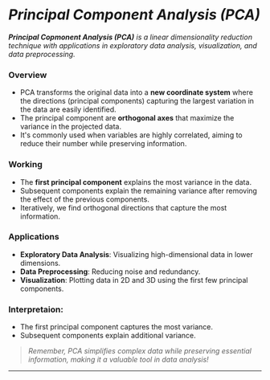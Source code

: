 # _Principal Component Analysis (PCA)_

_**Principal Copmonent Analysis (PCA)** is a linear dimensionality reduction technique with applications in exploratory data analysis, visualization, and data preprocessing._

### Overview
- PCA transforms the original data into a **new coordinate system** where the directions (principal components) capturing the largest variation in the data are easily identified.
- The principal component are **orthogonal axes** that maximize the variance in the projected data.
- It's commonly used when variables are highly correlated, aiming to reduce their number while preserving information.

### Working
- The **first principal component** explains the most variance in the data.
- Subsequent components explain the remaining variance after removing the effect of the previous components.
- Iteratively, we find orthogonal directions that capture the most information.

### Applications
- **Exploratory Data Analysis**: Visualizing high-dimensional data in lower dimensions.
- **Data Preprocessing**: Reducing noise and redundancy.
- **Visualization**: Plotting data in 2D and 3D using the first few principal components.

### Interpretaion:
- The first principal component captures the most variance.
- Subsequent components explain additional variance.

> _Remember, PCA simplifies complex data while preserving essential information, making it a valuable tool in data analysis!_

---
